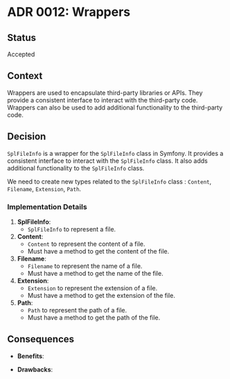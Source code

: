 # ADR 0012: Wrappers

## Status
Accepted

## Context
Wrappers are used to encapsulate third-party libraries or APIs. They provide a consistent interface to interact with the third-party code. Wrappers can also be used to add additional functionality to the third-party code.

## Decision

`SplFileInfo` is a wrapper for the `SplFileInfo` class in Symfony. It provides a consistent interface to interact with the `SplFileInfo` class. It also adds additional functionality to the `SplFileInfo` class.

We need to create new types related to the `SplFileInfo` class : `Content`, `Filename`, `Extension`, `Path`.


### Implementation Details
1. **SplFileInfo**:
    - `SplFileInfo` to represent a file.
2. **Content**:
    - `Content` to represent the content of a file.
    - Must have a method to get the content of the file.
3. **Filename**:
    - `Filename` to represent the name of a file.
    - Must have a method to get the name of the file.
4. **Extension**:
    - `Extension` to represent the extension of a file.
    - Must have a method to get the extension of the file.
5. **Path**:
    - `Path` to represent the path of a file.
    - Must have a method to get the path of the file.

## Consequences

- **Benefits**: 

- **Drawbacks**: 
